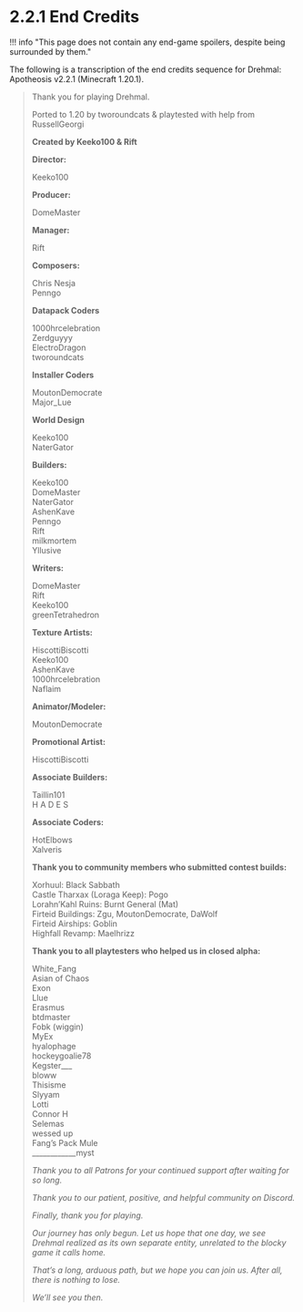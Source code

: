 # 2.2.1 End Credits

!!! info "This page does not contain any end-game spoilers, despite being surrounded by them."

The following is a transcription of the end credits sequence for Drehmal: Apotheosis v2.2.1 (Minecraft 1.20.1).

> Thank you for playing Drehmal.
>
> Ported to 1.20 by tworoundcats & playtested with help from RussellGeorgi
> 
> **Created by Keeko100 & Rift**
>
> **Director:**
>
> Keeko100
>
> **Producer:**
>
> DomeMaster
>
> **Manager:**
> 
> Rift
>
> **Composers:**
>
> Chris Nesja <br>
> Penngo
>
> **Datapack Coders**
>
> 1000hrcelebration <br>
> Zerdguyyy <br>
> ElectroDragon <br>
> tworoundcats
>
> **Installer Coders**
>
> MoutonDemocrate <br>
> Major_Lue
>
> **World Design**
>
> Keeko100 <br>
> NaterGator
>
> **Builders:**
> 
> Keeko100 <br>
> DomeMaster <br>
> NaterGator <br>
> AshenKave <br>
> Penngo <br>
> Rift <br>
> milkmortem <br>
> Yllusive
>
> **Writers:**
>
> DomeMaster <br>
> Rift <br>
> Keeko100 <br>
> greenTetrahedron
>
> **Texture Artists:**
>
> HiscottiBiscotti <br>
> Keeko100 <br>
> AshenKave <br>
> 1000hrcelebration <br>
> Naflaim
>
> **Animator/Modeler:**
>
> MoutonDemocrate
> 
> **Promotional Artist:**
>
> HiscottiBiscotti
> 
> **Associate Builders:**
>
> Taillin101 <br>
> H A D E S
>
> **Associate Coders:**
>
> HotElbows <br>
> Xalveris
>
> **Thank you to community members who submitted contest builds:**
>
> Xorhuul: Black Sabbath <br>
Castle Tharxax (Loraga Keep): Pogo <br>
Lorahn’Kahl Ruins: Burnt General (Mat) <br>
Firteid Buildings: Zgu, MoutonDemocrate, DaWolf <br>
Firteid Airships: Goblin <br>
Highfall Revamp: Maelhrizz
> 
> **Thank you to all playtesters who helped us in closed alpha:**
>
> White_Fang <br>
> Asian of Chaos <br>
Exon <br>
Llue <br>
Erasmus <br>
btdmaster <br>
Fobk (wiggin) <br>
MyEx <br>
hyalophage <br>
hockeygoalie78 <br>
Kegster___ <br>
bloww <br>
Thisisme <br>
Slyyam <br>
Lotti <br>
Connor H <br>
Selemas <br>
wessed up <br>
Fang’s Pack Mule <br>
____________myst
>
> *Thank you to all Patrons for your continued support after waiting for so long.*
>
> *Thank you to our patient, positive, and helpful community on Discord.*
> 
> *Finally, thank you for playing.*
>
> *Our journey has only begun. Let us hope that one day, we see Drehmal realized as its own separate entity, unrelated to the blocky game it calls home.*
>
> *That’s a long, arduous path, but we hope you can join us. After all, there is nothing to lose.*
>
> *We’ll see you then.*
